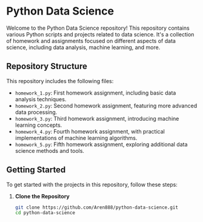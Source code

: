 # Python Data Science

Welcome to the Python Data Science repository! This repository contains various Python scripts and projects related to data science. It's a collection of homework and assignments focused on different aspects of data science, including data analysis, machine learning, and more.

## Repository Structure

This repository includes the following files:

- `homework_1.py`: First homework assignment, including basic data analysis techniques.
- `homework_2.py`: Second homework assignment, featuring more advanced data processing.
- `homework_3.py`: Third homework assignment, introducing machine learning concepts.
- `homework_4.py`: Fourth homework assignment, with practical implementations of machine learning algorithms.
- `homework_5.py`: Fifth homework assignment, exploring additional data science methods and tools.

## Getting Started

To get started with the projects in this repository, follow these steps:

1. **Clone the Repository**
   ```sh
   git clone https://github.com/Aren888/python-data-science.git
   cd python-data-science
